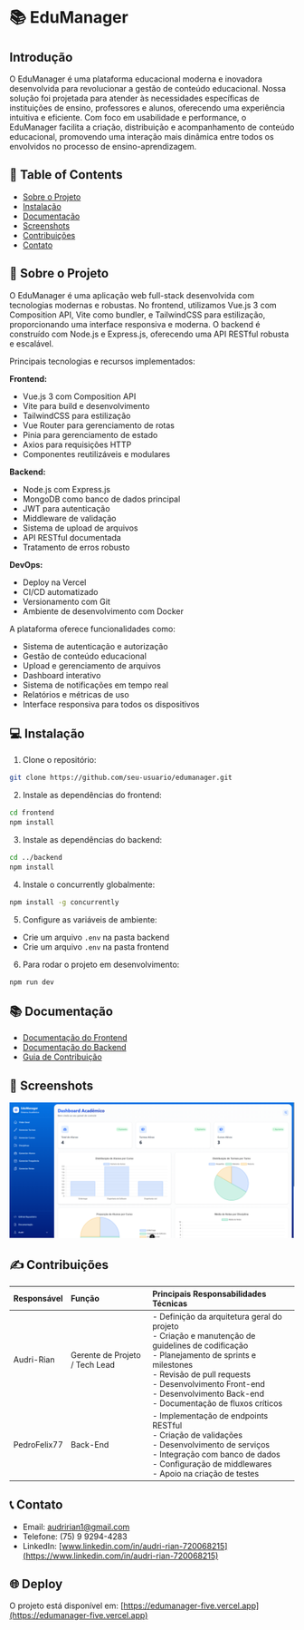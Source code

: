 # 📚 EduManager

## Introdução
O EduManager é uma plataforma educacional moderna e inovadora desenvolvida para revolucionar a gestão de conteúdo educacional. Nossa solução foi projetada para atender às necessidades específicas de instituições de ensino, professores e alunos, oferecendo uma experiência intuitiva e eficiente. Com foco em usabilidade e performance, o EduManager facilita a criação, distribuição e acompanhamento de conteúdo educacional, promovendo uma interação mais dinâmica entre todos os envolvidos no processo de ensino-aprendizagem.

## 📑 Table of Contents
- [Sobre o Projeto](#-sobre-o-projeto)
- [Instalação](#-instalação)
- [Documentação](#-documentação)
- [Screenshots](#-screenshots)
- [Contribuições](#-contribuições)
- [Contato](#-contato)

## 🚀 Sobre o Projeto
O EduManager é uma aplicação web full-stack desenvolvida com tecnologias modernas e robustas. No frontend, utilizamos Vue.js 3 com Composition API, Vite como bundler, e TailwindCSS para estilização, proporcionando uma interface responsiva e moderna. O backend é construído com Node.js e Express.js, oferecendo uma API RESTful robusta e escalável.

Principais tecnologias e recursos implementados:

**Frontend:**
- Vue.js 3 com Composition API
- Vite para build e desenvolvimento
- TailwindCSS para estilização
- Vue Router para gerenciamento de rotas
- Pinia para gerenciamento de estado
- Axios para requisições HTTP
- Componentes reutilizáveis e modulares

**Backend:**
- Node.js com Express.js
- MongoDB como banco de dados principal
- JWT para autenticação
- Middleware de validação
- Sistema de upload de arquivos
- API RESTful documentada
- Tratamento de erros robusto

**DevOps:**
- Deploy na Vercel
- CI/CD automatizado
- Versionamento com Git
- Ambiente de desenvolvimento com Docker

A plataforma oferece funcionalidades como:
- Sistema de autenticação e autorização
- Gestão de conteúdo educacional
- Upload e gerenciamento de arquivos
- Dashboard interativo
- Sistema de notificações em tempo real
- Relatórios e métricas de uso
- Interface responsiva para todos os dispositivos

## 💻 Instalação

1. Clone o repositório:
```bash
git clone https://github.com/seu-usuario/edumanager.git
```

2. Instale as dependências do frontend:
```bash
cd frontend
npm install
```

3. Instale as dependências do backend:
```bash
cd ../backend
npm install
```

4. Instale o concurrently globalmente:
```bash
npm install -g concurrently
```

5. Configure as variáveis de ambiente:
- Crie um arquivo `.env` na pasta backend
- Crie um arquivo `.env` na pasta frontend

6. Para rodar o projeto em desenvolvimento:
```bash
npm run dev
```

## 📚 Documentação
- [Documentação do Frontend](frontend/README.md)
- [Documentação do Backend](backend/README.md)
- [Guia de Contribuição](CONTRIBUTING.md)

## 📸 Screenshots
![Dashboard do EduManager](image.png)

## ✍️ Contribuições
| Responsável | Função | Principais Responsabilidades Técnicas |
| :---------- | :----------------------------- | :-------------------------------------------------------------------------------------------------------------------------------------------------------------------------------------------------------------------------------------------------------------------------------------------------------------------------------------------------------------------------------------------------------------------------------------------------------------------------- |
| Audri-Rian | Gerente de Projeto / Tech Lead | - Definição da arquitetura geral do projeto<br>- Criação e manutenção de guidelines de codificação<br>- Planejamento de sprints e milestones<br>- Revisão de pull requests<br>- Desenvolvimento Front-end<br>- Desenvolvimento Back-end<br>- Documentação de fluxos críticos |
| PedroFelix77 | Back-End | - Implementação de endpoints RESTful<br>- Criação de validações<br>- Desenvolvimento de serviços<br>- Integração com banco de dados<br>- Configuração de middlewares<br>- Apoio na criação de testes |

## 📞 Contato
- Email: audririan1@gmail.com
- Telefone: (75) 9 9294-4283
- LinkedIn: [www.linkedin.com/in/audri-rian-720068215](https://www.linkedin.com/in/audri-rian-720068215)

## 🌐 Deploy
O projeto está disponível em: [https://edumanager-five.vercel.app](https://edumanager-five.vercel.app) 
